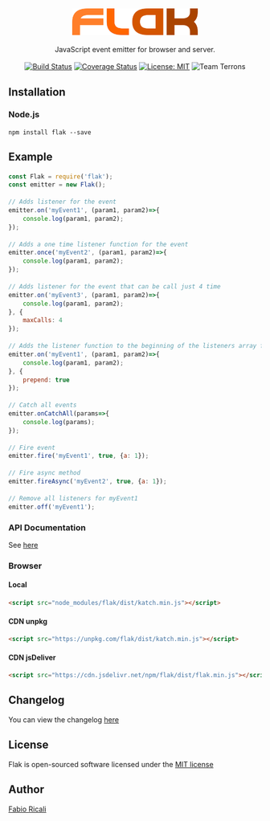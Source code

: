 <div align="center">
<br/><br/>
<img width="250" src="https://raw.githubusercontent.com/fabioricali/flak/master/extra/logo.png" title="flak"/>
<br/><br/>
JavaScript event emitter for browser and server.
<br/><br/>
<a href="https://travis-ci.org/fabioricali/flak" target="_blank"><img src="https://travis-ci.org/fabioricali/flak.svg?branch=master" title="Build Status"/></a>
<a href="https://coveralls.io/github/fabioricali/flak?branch=master" target="_blank"><img src="https://coveralls.io/repos/github/fabioricali/flak/badge.svg?branch=master&1" title="Coverage Status"/></a>
<a href="https://opensource.org/licenses/MIT" target="_blank"><img src="https://img.shields.io/badge/License-MIT-yellow.svg" title="License: MIT"/></a>
<img src="https://img.shields.io/badge/team-terrons-orange.svg" title="Team Terrons"/>
</div>

## Installation

### Node.js
```
npm install flak --save
```

## Example
```javascript
const Flak = require('flak');
const emitter = new Flak();

// Adds listener for the event
emitter.on('myEvent1', (param1, param2)=>{
    console.log(param1, param2);
});

// Adds a one time listener function for the event 
emitter.once('myEvent2', (param1, param2)=>{
    console.log(param1, param2);
});

// Adds listener for the event that can be call just 4 time
emitter.on('myEvent3', (param1, param2)=>{
    console.log(param1, param2);
}, {
    maxCalls: 4
});

// Adds the listener function to the beginning of the listeners array for the event named myEvent1
emitter.on('myEvent1', (param1, param2)=>{
    console.log(param1, param2);
}, {
    prepend: true
});

// Catch all events
emitter.onCatchAll(params=>{
    console.log(params);
});

// Fire event
emitter.fire('myEvent1', true, {a: 1});

// Fire async method
emitter.fireAsync('myEvent2', true, {a: 1});

// Remove all listeners for myEvent1
emitter.off('myEvent1');
```

### API Documentation
See <a href="https://github.com/fabioricali/flak/blob/master/api.md">here</a>

### Browser

#### Local
```html
<script src="node_modules/flak/dist/katch.min.js"></script>
```

#### CDN unpkg
```html
<script src="https://unpkg.com/flak/dist/katch.min.js"></script>
```

#### CDN jsDeliver
```html
<script src="https://cdn.jsdelivr.net/npm/flak/dist/flak.min.js"></script>
```

## Changelog
You can view the changelog <a target="_blank" href="https://github.com/fabioricali/flak/blob/master/CHANGELOG.md">here</a>

## License
Flak is open-sourced software licensed under the <a target="_blank" href="http://opensource.org/licenses/MIT">MIT license</a>

## Author
<a target="_blank" href="http://rica.li">Fabio Ricali</a>